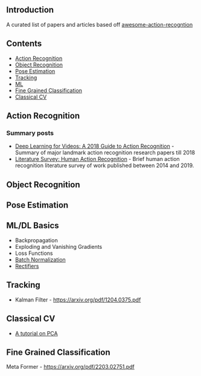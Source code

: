 ## Introduction
  A curated list of papers and articles based off [awesome-action-recogntion](https://github.com/jinwchoi/awesome-action-recognition)
## Contents
 - [Action Recognition](#action-recognition)
 - [Object Recognition](#object-recognition)
 - [Pose Estimation](#pose-estimation)
 - [Tracking](#tracking)
 - [ML](#machine-learning)
 - [Fine Grained Classification](#fine-grained-classificaition)
 - [Classical CV](#classical-cv)

## Action Recognition

### Summary posts
* [Deep Learning for Videos: A 2018 Guide to Action Recognition](http://blog.qure.ai/notes/deep-learning-for-videos-action-recognition-review) - Summary of major landmark action recognition research papers till 2018
* [Literature Survey: Human Action Recognition](https://towardsdatascience.com/literature-survey-human-action-recognition-cc7c3818a99a) - Brief human action recognition literature survey of work published between 2014 and 2019.

## Object Recognition

## Pose Estimation

## ML/DL Basics
* Backpropagation
* Exploding and Vanishing Gradients
* Loss Functions
* [Batch Normalization](https://kyleluther.github.io/2020/02/18/batchnorm-exploding-gradients.html#:~:text=Deep%20learning%20practitioners%20know%20that,harder%20to%20train%20deep%20networks)
* [Rectifiers](https://arxiv.org/pdf/1502.01852.pdf)

## Tracking
* Kalman Filter - https://arxiv.org/pdf/1204.0375.pdf

## Classical CV
* [A tutorial on PCA](https://arxiv.org/pdf/1404.1100.pdf)

## Fine Grained Classification
Meta Former - https://arxiv.org/pdf/2203.02751.pdf
